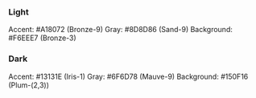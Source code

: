### Light

Accent: #A18072 (Bronze-9)
Gray: #8D8D86 (Sand-9)
Background: #F6EEE7 (Bronze-3)


### Dark

Accent: #13131E (Iris-1)
Gray: #6F6D78 (Mauve-9)
Background: #150F16 (Plum-(2,3))